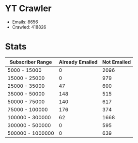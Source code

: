 # YT Crawler
- Emails: 8656
- Crawled: 418826

# Stats
| Subscriber Range  | Already Emailed | Not Emailed |
|-------|-------|-------|
| 5000 - 15000 | 0 | 2096 |
| 15000 - 25000 | 0 | 979 |
| 25000 - 35000 | 47 | 600 |
| 35000 - 50000 | 148 | 515 |
| 50000 - 75000 | 140 | 617 |
| 75000 - 100000 | 176 | 374 |
| 100000 - 300000 | 62 | 1668 |
| 300000 - 500000 | 0 | 595 |
| 500000 - 1000000 | 0 | 639 |
